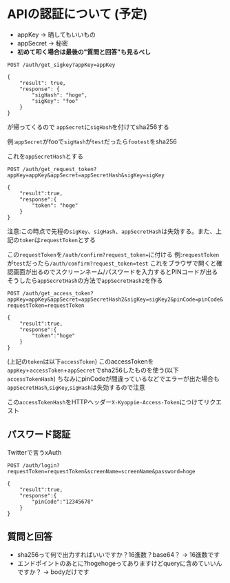 # APIの認証について (予定)
- appKey → 晒してもいいもの
- appSecret → 秘密
- **初めて叩く場合は最後の"質問と回答"も見るべし**

`POST /auth/get_sigkey?appKey=appKey`
```
{
    "result": true,
    "response": {
        "sigHash": "hoge",
        "sigKey": "foo"
    }
}
```
が帰ってくるので
`appSecret`に`sigHash`を付けてsha256する

例:`appSecret`がfooで`sigHash`が`test`だったら`footest`をsha256

これを`appSecretHash`とする

`POST /auth/get_request_token?appKey=appKey&appSecret=appSecretHash&sigKey=sigKey`
```
{
    "result":true,
    "response":{
        "token": "hoge"
    }
}
```
注意:この時点で先程の`sigKey`、`sigHash`、`appSecretHash`は失効する。また、上記の`token`は`requestToken`とする

この`requestToken`を`/auth/confirm?request_token=`に付ける
例:`requestToken`が`test`だったら`/auth/confirm?request_token=test`
これをブラウザで開くと確認画面が出るのでスクリーンネーム/パスワードを入力するとPINコードが出る
そうしたら`appSecretHash`の方法で`appSecretHash2`を作る

`POST /auth/get_access_token?appKey=appKey&appSecret=appSecretHash2&sigKey=sigKey2&pinCode=pinCode&requestToken=requestToken`
```
{
    "result":true,
    "response":{
        "token":"hoge"
    }
}
```
(上記の`token`は以下`accessToken`)
このaccessTokenを`appKey`+`accessToken`+`appSecret`でsha256したものを使う(以下`accessTokenHash`)
ちなみにpinCodeが間違っているなどでエラーが出た場合も`appSecretHash`,`sigKey`,`sigHash`は失効するので注意

この`accessTokenHash`をHTTPヘッダー`X-Kyoppie-Access-Token`につけてリクエスト

## パスワード認証
Twitterで言うxAuth

`POST /auth/login?requestToken=requestToken&screenName=screenName&password=hoge`
```
{
    "result":true,
    "response":{
        "pinCode":"12345678"
    }
}
```

## 質問と回答

- sha256って何で出力すればいいですか？16進数？base64？ → 16進数です
- エンドポイントのあとに?hogehogeってありますけどqueryに含めていいんですか？ → bodyだけです
 
